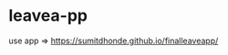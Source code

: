 # leavea-pp
use app =>
[https://sumitdhonde.github.io/finalleaveapp/
](https://sumitdhonde.github.io/finalleaveapp/)
